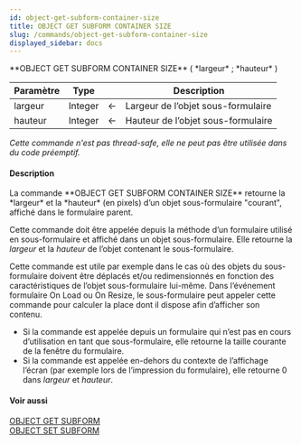 ```yaml
---
id: object-get-subform-container-size
title: OBJECT GET SUBFORM CONTAINER SIZE
slug: /commands/object-get-subform-container-size
displayed_sidebar: docs
---
```


<!--REF #_command_.OBJECT GET SUBFORM CONTAINER SIZE.Syntax-->**OBJECT GET SUBFORM CONTAINER SIZE** ( *largeur* ; *hauteur* )<!-- END REF-->
<!--REF #_command_.OBJECT GET SUBFORM CONTAINER SIZE.Params-->
| Paramètre | Type |  | Description |
| --- | --- | --- | --- |
| largeur | Integer | &#8592; | Largeur de l’objet sous-formulaire |
| hauteur | Integer | &#8592; | Hauteur de l’objet sous-formulaire |

<!-- END REF-->

*Cette commande n'est pas thread-safe, elle ne peut pas être utilisée dans du code préemptif.*


#### Description 

<!--REF #_command_.OBJECT GET SUBFORM CONTAINER SIZE.Summary-->La commande **OBJECT GET SUBFORM CONTAINER SIZE** retourne la *largeur* et la *hauteur* (en pixels) d’un objet sous-formulaire "courant", affiché dans le formulaire parent.<!-- END REF--> 

Cette commande doit être appelée depuis la méthode d’un formulaire utilisé en sous-formulaire et affiché dans un objet sous-formulaire. Elle retourne la *largeur* et la *hauteur* de l’objet contenant le sous-formulaire.

Cette commande est utile par exemple dans le cas où des objets du sous-formulaire doivent être déplacés et/ou redimensionnés en fonction des caractéristiques de l’objet sous-formulaire lui-même. Dans l’événement formulaire On Load ou On Resize, le sous-formulaire peut appeler cette commande pour calculer la place dont il dispose afin d’afficher son contenu. 

* Si la commande est appelée depuis un formulaire qui n’est pas en cours d’utilisation en tant que sous-formulaire, elle retourne la taille courante de la fenêtre du formulaire.
* Si la commande est appelée en-dehors du contexte de l’affichage l’écran (par exemple lors de l’impression du formulaire), elle retourne 0 dans *largeur* et *hauteur*.

#### Voir aussi 

[OBJECT GET SUBFORM](../commands/object-get-subform.md)  
[OBJECT SET SUBFORM](../commands/object-set-subform.md)  